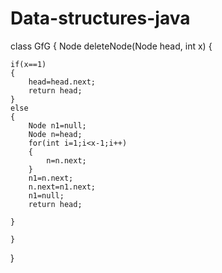 # Data-structures-java
class GfG
{
    Node deleteNode(Node head, int x)
    {

	if(x==1)
	{
	    head=head.next;
	    return head;
	}
	else
	{
	    Node n1=null;
	    Node n=head;
	    for(int i=1;i<x-1;i++)
	    {
	        n=n.next;
	    }
	    n1=n.next;
	    n.next=n1.next;
	    n1=null;
	    return head;
	
	}

    }
}
